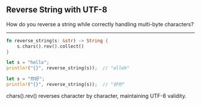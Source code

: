 ## Reverse String with UTF-8

How do you reverse a string while correctly handling multi-byte characters?

---

```rust
fn reverse_string(s: &str) -> String {
    s.chars().rev().collect()
}

let s = "hello";
println!("{}", reverse_string(s));  // "olleh"

let s = "你好";
println!("{}", reverse_string(s));  // "好你"
```
chars().rev() reverses character by character, maintaining UTF-8 validity.

